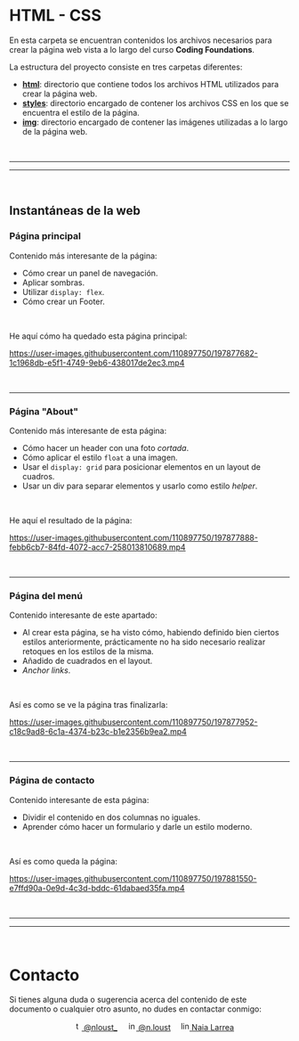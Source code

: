 # HTML - CSS

En esta carpeta se encuentran contenidos los archivos necesarios para crear la página web vista a lo largo del curso **Coding Foundations**.

La estructura del proyecto consiste en tres carpetas diferentes:

* **[html](https://github.com/NLarrea/DevCamp-CodingFoundations/tree/main/1-HTML-CSS/html)**: directorio que contiene todos los archivos HTML utilizados para crear la página web.
* **[styles](https://github.com/NLarrea/DevCamp-CodingFoundations/tree/main/1-HTML-CSS/styles)**: directorio encargado de contener los archivos CSS en los que se encuentra el estilo de la página.
* **[img](https://github.com/NLarrea/DevCamp-CodingFoundations/tree/main/1-HTML-CSS/img)**: directorio encargado de contener las imágenes utilizadas a lo largo de la página web.


<br><hr>
<hr><br>


## Instantáneas de la web

### Página principal

Contenido más interesante de la página:

* Cómo crear un panel de navegación.
* Aplicar sombras.
* Utilizar `display: flex`.
* Cómo crear un Footer.

<br>

He aquí cómo ha quedado esta página principal:

https://user-images.githubusercontent.com/110897750/197877682-1c1968db-e5f1-4749-9eb6-438017de2ec3.mp4


<br><hr>


### Página "About"

Contenido más interesante de esta página:

* Cómo hacer un header con una foto *cortada*.
* Cómo aplicar el estilo `float` a una imagen.
* Usar el `display: grid` para posicionar elementos en un layout de cuadros.
* Usar un div para separar elementos y usarlo como estilo *helper*.

<br>

He aquí el resultado de la página:

https://user-images.githubusercontent.com/110897750/197877888-febb6cb7-84fd-4072-acc7-258013810689.mp4


<br><hr>


### Página del menú

Contenido interesante de este apartado:

* Al crear esta página, se ha visto cómo, habiendo definido bien ciertos estilos anteriormente, prácticamente no ha sido necesario realizar retoques en los estilos de la misma.
* Añadido de cuadrados en el layout.
* *Anchor links*.

<br>

Así es como se ve la página tras finalizarla:

https://user-images.githubusercontent.com/110897750/197877952-c18c9ad8-6c1a-4374-b23c-b1e2356b9ea2.mp4


<br><hr>


### Página de contacto

Contenido interesante de esta página:

* Dividir el contenido en dos columnas no iguales.
* Aprender cómo hacer un formulario y darle un estilo moderno.

<br>

Así es como queda la página:

https://user-images.githubusercontent.com/110897750/197881550-e7ffd90a-0e9d-4c3d-bddc-61dabaed35fa.mp4


<br><hr>
<hr><br>


# Contacto

Si tienes alguna duda o sugerencia acerca del contenido de este documento o cualquier otro asunto, no dudes en contactar conmigo:

<div align="center">
&emsp;<a href="https://twitter.com/nloust_"><img width="16" alt="twitter_logo" src="https://user-images.githubusercontent.com/110897750/195668304-54d1fbb3-bea1-4f9d-9ee7-7e494bd79013.png"> @nloust_</a> <!-- twitter: -->
&emsp;<a href="https://www.instagram.com/n.loust/"><img width="16" alt="instagram_logo" src="https://seeklogo.com/images/I/instagram-new-2016-logo-4773FE3F99-seeklogo.com.png"> @n.loust</a> <!-- instagram: -->
&emsp;<a href="https://www.linkedin.com/in/naia-larrea/"><img width="16" alt="linkedin_logo" src="https://user-images.githubusercontent.com/110897750/195669519-30e44b5d-4bef-47d3-9e37-81cff0ee5e55.png"> Naia Larrea</a> <!-- linkedin: -->
</div>